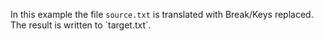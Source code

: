 In this example the file `source.txt` is translated with Break/Keys replaced.
The result is written to `target.txt´.

